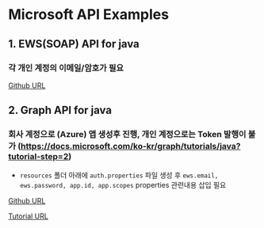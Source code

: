 # Microsoft API Examples

## 1. EWS(SOAP) API for java
### 각 개인 계정의 이메일/암호가 필요

[Github URL](https://github.com/OfficeDev/ews-java-api)

## 2. Graph API for java
### 회사 계정으로 (Azure) 앱 생성후 진행, 개인 계정으로는 Token 발행이 불가 (https://docs.microsoft.com/ko-kr/graph/tutorials/java?tutorial-step=2)
* ```resources``` 폴더 아래에 ```auth.properties``` 파일 생성 후 ```ews.email, ews.password, app.id, app.scopes``` properties 관련내용 삽입 필요

[Github URL](https://github.com/microsoftgraph/msgraph-training-java)

[Tutorial URL](https://docs.microsoft.com/en-us/graph/tutorials/java)

